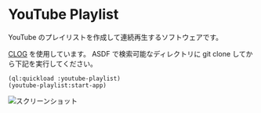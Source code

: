 # YouTube Playlist

YouTube のプレイリストを作成して連続再生するソフトウェアです。

[CLOG](https://github.com/rabbibotton/clog) を使用しています。
ASDF で検索可能なディレクトリに git clone してから下記を実行してください。

```
(ql:quickload :youtube-playlist)
(youtube-playlist:start-app)
```

![スクリーンショット](https://files.tojo.tokyo/youtube-playlist/images/screenshot.png)
